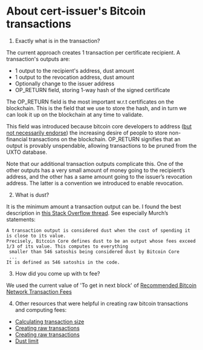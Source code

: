 About cert-issuer's Bitcoin transactions
========================================
1. Exactly what is in the transaction?

The current approach creates 1 transaction per certificate recipient. A transaction's outputs are:

- 1 output to the recipient's address, dust amount
- 1 output to the revocation address, dust amount
- Optionally change to the issuer address
- OP_RETURN field, storing 1-way hash of the signed certificate

The OP_RETURN field is the most important w.r.t certificates on the blockchain. This is the field that we use to store
the hash, and in turn we can look it up on the blockchain at any time to validate.

This field was introduced because bitcoin core developers to address ([but not necessarily endorse](https://en.bitcoin.it/wiki/OP_RETURN)) the increasing desire
 of people to store non-financial transactions on the blockchain. OP_RETURN signifies that an output is provably
  unspendable, allowing transactions to be pruned from the UXTO database.

Note that our additional transaction outputs complicate this. One of the other outputs has a very small amount of money going to the recipient’s address, and the other has a same
 amount going to the issuer’s revocation address. The latter is a convention we introduced to enable revocation.


2. What is dust?

It is the minimum amount a transaction output can be. I found the best description in
[this Stack Overflow thread](http://bitcoin.stackexchange.com/questions/10986/what-is-meant-by-bitcoin-dust). See
especially Murch’s statements:

```
A transaction output is considered dust when the cost of spending it is close to its value.
Precisely, Bitcoin Core defines dust to be an output whose fees exceed 1/3 of its value. This computes to everything
 smaller than 546 satoshis being considered dust by Bitcoin Core
 ...
It is defined as 546 satoshis in the code.
```

3. How did you come up with tx fee?

We used the current value of 'To get in next block' of [Recommended Bitcoin Network Transaction Fees](http://bitcoinexchangerate.org/fees)

4. Other resources that were helpful in creating raw bitcoin transactions and computing fees:
- [Calculating transaction size](http://bitcoin.stackexchange.com/questions/1195/how-to-calculate-transaction-size-before-sending/3011#3011)
- [Creating raw transactions](https://www.reddit.com/r/Bitcoin/comments/2zdwr0/how_do_i_create_a_raw_transaction/)
- [Creating raw transactions](http://www.righto.com/2014/02/bitcoins-hard-way-using-raw-bitcoin.html)
- [Dust limit](https://www.reddit.com/r/Bitcoin/comments/2unzen/what_is_bitcoins_dust_limit_precisely/)


